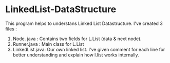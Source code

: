 # LinkedList-DataStructure
This program helps to understans Linked List Datastructure.
I've created 3 files  :
1. Node. java : Contains two fields for L.List (data & next node).
2. Runner.java : Main class for L.List
3. LinkedList.java: Our own linked list. I've given comment for each line for better understanding and explain how l.list works internally.
